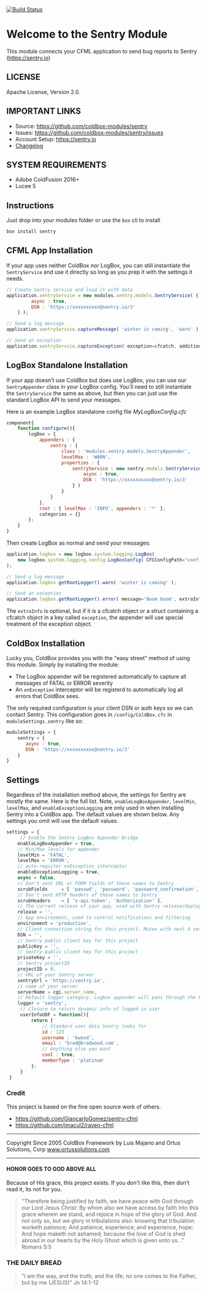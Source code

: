 [![Build Status](https://travis-ci.org/coldbox-modules/sentry.svg?branch=development)](https://travis-ci.org/coldbox-modules/sentry)

# Welcome to the Sentry Module

This module connects your CFML application to send bug reports to Sentry (https://sentry.io)

## LICENSE

Apache License, Version 2.0.

## IMPORTANT LINKS

- Source: https://github.com/coldbox-modules/sentry
- Issues: https://github.com/coldbox-modules/sentry/issues
- Account Setup: https://sentry.io
- [Changelog](changelog.md)

## SYSTEM REQUIREMENTS

- Adobe ColdFusion 2016+
- Lucee 5

## Instructions

Just drop into your modules folder or use the `box` cli to install

```bash
box install sentry
```

## CFML App Installation

If your app uses neither ColdBox nor LogBox, you can still instantiate the `SentryService` and use it directly so long as you prep it with the settings it needs.

```js
// Create Sentry service and load it with data
application.sentryService = new modules.sentry.models.SentryService( {
         async : true,
         DSN : 'https://xxxxxxxxxx@sentry.io/3'
	} );

// Send a log message
application.sentryService.captureMessage( 'winter is coming', 'warn' );

// Send an exception
application.sentryService.captureException( exception=cfcatch, additionalData={ anything : 'here' } );
```

## LogBox Standalone Installation

If your app doesn't use ColdBox but does use LogBox, you can use our `SentryAppender` class in your LogBox config.  You'll need to still instantiate the `SentryService` the same as above, but then you can just use the standard LogBox API to send your messages.

Here is an example LogBox standalone config file
*MyLogBoxConfig.cfc*
```js
component{
    function configure(){
        logBox = {
            appenders : {
                sentry : {
                    class : 'modules.sentry.models.SentryAppender',
					levelMax : 'WARN',
                    properties : {
                    	sentryService : new sentry.models.SentryService( {
						    async : true,
							DSN : 'https://xxxxxxxxxx@sentry.io/3'
						} )                    	
                    }
                }
            },
            root : { levelMax : 'INFO', appenders : '*' },
            categories = {}
        };
    }
}
```

Then create LogBox as normal and send your messages:
```js
application.logbox = new logbox.system.logging.LogBox(
	new logbox.system.logging.config.LogBoxConfig( CFCConfigPath="config.MyLogBoxConfig" ) 
);

// Send a log message
application.logbox.getRootLogger().warn( 'winter is coming' );

// Send an exception
application.logbox.getRootLogger().error( message='Boom boom', extraInfo=cfcatch );
```

The `extraInfo` is optional, but if it is a cfcatch object or a struct containing a cfcatch object in a key called `exception`, the appender will use special treatment of the exception object.

## ColdBox Installation

Lucky you, ColdBox provides you with the "easy street" method of using this module.  Simply by installing the module:
* The LogBox appender will be registered automatically to capture all messages of FATAL or ERROR severity
* An `onException` interceptor will be registerd to automatically log all errors that ColdBox sees.

The only required configuration is your client DSN or auth keys so we can contact Sentry.  This configuration goes in `/config/ColdBox.cfc` in `moduleSettings.sentry` like so:

 ```js
 moduleSettings = {
     sentry = {
        async : true,
		DSN : 'https://xxxxxxxxxx@sentry.io/3'
     }
}
```

## Settings

Regardless of the installation method above, the settings for Sentry are mostly the same.  Here is the full list.  Note, `enableLogBoxAppender`, `levelMin`, `levelMax`, and `enableExceptionLogging` are only used in when installing Sentry into a ColdBox app.
The default values are shown below.  Any settings you omit will use the default values.  

```js
settings = {
	 // Enable the Sentry LogBox Appender Bridge
    enableLogBoxAppender = true,
    // Min/Max levels for appender
    levelMin = 'FATAL',
    levelMax = 'ERROR',
    // auto-register onException interceptor
    enableExceptionLogging = true,
    async = false,
    // Don't sent URL or FORM fields of these names to Sentry
    scrubFields 	= [ 'passwd', 'password', 'password_confirmation', 'secret', 'confirm_password', 'secret_token', 'APIToken', 'x-api-token', 'fwreinit' ],
    // Don't sent HTTP headers of these names to Sentry
    scrubHeaders 	= [ 'x-api-token', 'Authorization' ],
    // The current release of your app, used with Sentry release/deploy tracking
    release = '',
    // App environment, used to control notifications and filtering
	environment = 'production',
	// Client connection string for this project. Mutex with next 4 settings
	DSN = '',
	// Sentry public client key for this project
	publicKey = '',
	// Sentry public client key for this project
	privateKey = '',
	// Sentry projectID
	projectID = 0,
	// URL of your Sentry server
	sentryUrl = 'https://sentry.io',
	// name of your server
	serverName = cgi.server_name,
	// Default logger category. Logbox appender will pass through the LogBox category name 
	logger = 'sentry',
     // Closure to return dynamic info of logged in user
     userInfoUDF = function(){
         return {
         	 // Standard user data Sentry looks for
         	 id : 123
             username : 'bwood',
             email : 'brad@bradwood.com',
             // Anything else you want
             cool : true,
             memberType : 'platinum'
         };
     }
 }
```

### Credit

This project is based on the fine open source work of others.  

* https://github.com/GiancarloGomez/sentry-cfml
* https://github.com/jmacul2/raven-cfml

********************************************************************************
Copyright Since 2005 ColdBox Framework by Luis Majano and Ortus Solutions, Corp
www.ortussolutions.com
********************************************************************************

#### HONOR GOES TO GOD ABOVE ALL

Because of His grace, this project exists. If you don't like this, then don't read it, its not for you.

> "Therefore being justified by faith, we have peace with God through our Lord Jesus Christ:
By whom also we have access by faith into this grace wherein we stand, and rejoice in hope of the glory of God.
And not only so, but we glory in tribulations also: knowing that tribulation worketh patience;
And patience, experience; and experience, hope:
And hope maketh not ashamed; because the love of God is shed abroad in our hearts by the 
Holy Ghost which is given unto us. ." Romans 5:5

### THE DAILY BREAD

 > "I am the way, and the truth, and the life; no one comes to the Father, but by me (JESUS)" Jn 14:1-12
